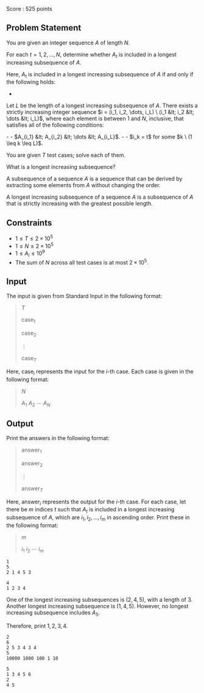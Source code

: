 Score : $525$ points

## Problem Statement

You are given an integer sequence $A$ of length $N$.

For each $t = 1, 2, \dots, N$, determine whether $A_t$ is included in a longest increasing subsequence of $A$.

Here, $A_t$ is included in a longest increasing subsequence of $A$ if and only if the following holds:

- <p>
Let $L$ be the length of a longest increasing subsequence of $A$. There exists a strictly increasing integer sequence $i = (i_1, i_2, \dots, i_L) \ (i_1 &lt; i_2 &lt; \dots &lt; i_L)$, where each element is between $1$ and $N$, inclusive, that satisfies all of the following conditions:
</p>
-   - $A_{i_1} &amp;lt; A_{i_2} &amp;lt; \dots &amp;lt; A_{i_L}$.
-   - $i_k = t$ for some $k \ (1 \leq k \leq L)$.

You are given $T$ test cases; solve each of them.

What is a longest increasing subsequence?

A subsequence of a sequence $A$ is a sequence that can be derived by extracting some elements from $A$ without changing the order.

A longest increasing subsequence of a sequence $A$ is a subsequence of $A$ that is strictly increasing with the greatest possible length.

## Constraints

- $1 \leq T \leq 2 \times 10^5$
- $1 \leq N \leq 2 \times 10^5$
- $1 \leq A_i \leq 10^9$
- The sum of $N$ across all test cases is at most $2 \times 10^5$.

## Input

The input is given from Standard Input in the following format:

> $T$
> 
> $\mathrm{case}_1$
> 
> $\mathrm{case}_2$
> 
> $\vdots$
> 
> $\mathrm{case}_T$

Here, $\mathrm{case_i}$ represents the input for the $i$-th case. Each case is given in the following format:

> $N$
> 
> $A_1$ $A_2$ $\cdots$ $A_N$

## Output

Print the answers in the following format:

> $\mathrm{answer}_1$
> 
> $\mathrm{answer}_2$
> 
> $\vdots$
> 
> $\mathrm{answer}_T$

Here, $\mathrm{answer}_i$ represents the output for the $i$-th case. For each case, let there be $m$ indices $t$ such that $A_t$ is included in a longest increasing subsequence of $A$, which are $i_1, i_2, \dots, i_m$ in ascending order. Print these in the following format:

> $m$
> 
> $i_1$ $i_2$ $\cdots$ $i_m$

```input1
1
5
2 1 4 5 3
```

```output1
4
1 2 3 4
```

One of the longest increasing subsequences is $(2, 4, 5)$, with a length of $3$. Another longest increasing subsequence is $(1, 4, 5)$. However, no longest increasing subsequence includes $A_5$.

Therefore, print $1, 2, 3, 4$.

```input2
2
6
2 5 3 4 3 4
5
10000 1000 100 1 10
```

```output2
5
1 3 4 5 6
2
4 5
```